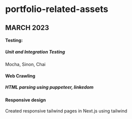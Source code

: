 # portfolio-related-assets

## MARCH 2023

#### Testing:

##### Unit and Integration Testing

Mocha, Sinon, Chai

#### Web Crawling

##### HTML parsing using puppeteer, linkedom

#### Responsive design

Created responsive tailwind pages in Next.js using tailwind
